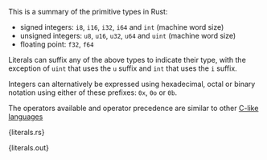 This is a summary of the primitive types in Rust:

* signed integers: `i8`, `i16`, `i32`, `i64` and `int` (machine word size)
* unsigned integers: `u8`, `u16`, `u32`, `u64` and `uint` (machine word size)
* floating point: `f32`, `f64`

Literals can suffix any of the above types to indicate their type, with the
exception of `uint` that uses the `u` suffix and `int` that uses the `i`
suffix.

Integers can alternatively be expressed using hexadecimal, octal or binary
notation using either of these prefixes: `0x`, `0o` or `0b`.

The operators available and operator precedence are similar to other [C-like
languages
](https://en.wikipedia.org/wiki/Operator_precedence#Programming_languages)

{literals.rs}

{literals.out}
